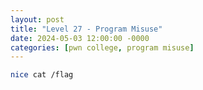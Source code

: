 ```yaml
---
layout: post
title: "Level 27 - Program Misuse"
date: 2024-05-03 12:00:00 -0000
categories: [pwn college, program misuse]
---
```


```bash
nice cat /flag
```